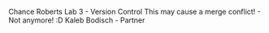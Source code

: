 Chance Roberts
Lab 3 - Version Control
This may cause a merge conflict! - Not anymore! :D
Kaleb Bodisch - Partner
